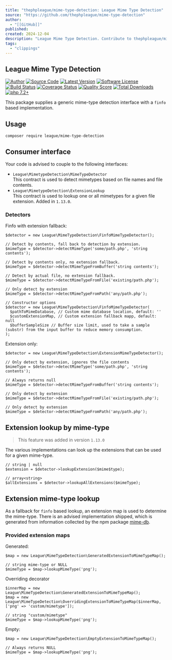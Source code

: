 ```yaml
---
title: "thephpleague/mime-type-detection: League Mime Type Detection"
source: "https://github.com/thephpleague/mime-type-detection"
author:
  - "[[GitHub]]"
published:
created: 2024-12-04
description: "League Mime Type Detection. Contribute to thephpleague/mime-type-detection development by creating an account on GitHub."
tags:
  - "clippings"
---
```

## League Mime Type Detection

[![Author](https://camo.githubusercontent.com/f11071933af76ed96844fb6c583ee82c6e4d92912f29b67302cdea15b4f728be/68747470733a2f2f696d672e736869656c64732e696f2f62616467652f617574686f722d406672616e6b64656a6f6e67652d626c75652e737667)](https://twitter.com/frankdejonge) [![Source Code](https://camo.githubusercontent.com/d4a8c13b9e5efc47447c4c24854a21ea25af719ae98d749754ffc81407baed51/68747470733a2f2f696d672e736869656c64732e696f2f62616467652f736f757263652d6c65616775652532466d696d652d2d747970652d2d646574656374696f6e2d626c75652e737667)](https://github.com/thephpleague/mime-type-detection) [![Latest Version](https://camo.githubusercontent.com/f77275eae9baeab117854475ce9396ed6f8cf942d3c050bc4b145f7d38a380d0/68747470733a2f2f696d672e736869656c64732e696f2f6769746875622f7461672f7468657068706c65616775652f6d696d652d747970652d646574656374696f6e2e737667)](https://github.com/thephpleague/mime-type-detection/releases) [![Software License](https://camo.githubusercontent.com/2c688e7decdaf0ee046dbefbf1bfeff0500b962e151b1a606d791f8f2e9f54c6/68747470733a2f2f696d672e736869656c64732e696f2f62616467652f6c6963656e73652d4d49542d627269676874677265656e2e737667)](https://github.com/thephpleague/mime-type-detection/blob/master/LICENSE) [![Build Status](https://camo.githubusercontent.com/d2ca84ba3eaf8a39c14c2b4528f7c917c8a0e4867667142a962b470e38a946d6/68747470733a2f2f7472617669732d63692e636f6d2f7468657068706c65616775652f6d696d652d747970652d646574656374696f6e2e7376673f6272616e63683d6d6173746572)](https://travis-ci.com/thephpleague/mime-type-detection) [![Coverage Status](https://camo.githubusercontent.com/e4201be48a75a088d92abc12079b0829462a154bd39de85657382b156cf01cdc/68747470733a2f2f696d672e736869656c64732e696f2f7363727574696e697a65722f636f7665726167652f672f7468657068706c65616775652f6d696d652d747970652d646574656374696f6e2e737667)](https://scrutinizer-ci.com/g/thephpleague/mime-type-detection/code-structure) [![Quality Score](https://camo.githubusercontent.com/26e80e758c1aca7e25695ad7b4d25b7aac6c12e570366c202088f5df246bc364/68747470733a2f2f696d672e736869656c64732e696f2f7363727574696e697a65722f672f7468657068706c65616775652f6d696d652d747970652d646574656374696f6e2e737667)](https://scrutinizer-ci.com/g/thephpleague/mime-type-detection) [![Total Downloads](https://camo.githubusercontent.com/2e4f1d7c858bbd42b2a55ce50068310568bd30f490e722b7dc091329a2fd7913/68747470733a2f2f696d672e736869656c64732e696f2f7061636b61676973742f64742f6c65616775652f6d696d652d747970652d646574656374696f6e2e737667)](https://packagist.org/packages/league/mime-type-detection) [![php 7.2+](https://camo.githubusercontent.com/fcebf1438ca6d00631bd2b5308a5a1336aa1425bdbb0a03eb666a79c76520611/68747470733a2f2f696d672e736869656c64732e696f2f62616467652f7068702d6d696e253230372e322d7265642e737667)](https://camo.githubusercontent.com/fcebf1438ca6d00631bd2b5308a5a1336aa1425bdbb0a03eb666a79c76520611/68747470733a2f2f696d672e736869656c64732e696f2f62616467652f7068702d6d696e253230372e322d7265642e737667)

This package supplies a generic mime-type detection interface with a `finfo` based implementation.

## Usage

```
composer require league/mime-type-detection
```

## Consumer interface

Your code is advised to couple to the following interfaces:

- `League\MimetypeDetection\MimeTypeDetector`  
This contract is used to detect mimetypes based on file names and file contents.
- `League\MimetypeDetection\ExtensionLookup`  
This contract is used to lookup one or all mimetypes for a given file extension. Added in `1.13.0`.

### Detectors

Finfo with extension fallback:

```
$detector = new League\MimeTypeDetection\FinfoMimeTypeDetector();

// Detect by contents, fall back to detection by extension.
$mimeType = $detector->detectMimeType('some/path.php', 'string contents');

// Detect by contents only, no extension fallback.
$mimeType = $detector->detectMimeTypeFromBuffer('string contents');

// Detect by actual file, no extension fallback.
$mimeType = $detector->detectMimeTypeFromFile('existing/path.php');

// Only detect by extension
$mimeType = $detector->detectMimeTypeFromPath('any/path.php');

// Constructor options
$detector = new League\MimeTypeDetection\FinfoMimeTypeDetector(
  $pathToMimeDatabase, // Custom mime database location, default: ''
  $customExtensionMap, // Custom extension fallback mapp, default: null
  $bufferSampleSize // Buffer size limit, used to take a sample (substr) from the input buffer to reduce memory consumption.
);
```

Extension only:

```
$detector = new League\MimeTypeDetection\ExtensionMimeTypeDetector();

// Only detect by extension, ignores the file contents
$mimeType = $detector->detectMimeType('some/path.php', 'string contents');

// Always returns null
$mimeType = $detector->detectMimeTypeFromBuffer('string contents');

// Only detect by extension
$mimeType = $detector->detectMimeTypeFromFile('existing/path.php');

// Only detect by extension
$mimeType = $detector->detectMimeTypeFromPath('any/path.php');
```

## Extension lookup by mime-type

> This feature was added in version `1.13.0`

The various implementations can look up the extensions that can be used for a given mime-type.

```
// string | null
$extension = $detector->lookupExtension($mime$type);

// array<string>
$allExtensions = $detector->lookupAllExtensions($mimeType);
```

## Extension mime-type lookup

As a fallback for `finfo` based lookup, an extension map is used to determine the mime-type. There is an advised implementation shipped, which is generated from information collected by the npm package [mime-db](https://www.npmjs.com/package/mime-db).

### Provided extension maps

Generated:

```
$map = new League\MimeTypeDetection\GeneratedExtensionToMimeTypeMap();

// string mime-type or NULL
$mimeType = $map->lookupMimeType('png');
```

Overriding decorator

```
$innerMap = new League\MimeTypeDetection\GeneratedExtensionToMimeTypeMap();
$map = new League\MimeTypeDetection\OverridingExtensionToMimeTypeMap($innerMap, ['png' => 'custom/mimetype']);

// string "custom/mimetype"
$mimeType = $map->lookupMimeType('png');
```

Empty:

```
$map = new League\MimeTypeDetection\EmptyExtensionToMimeTypeMap();

// Always returns NULL
$mimeType = $map->lookupMimeType('png');
```